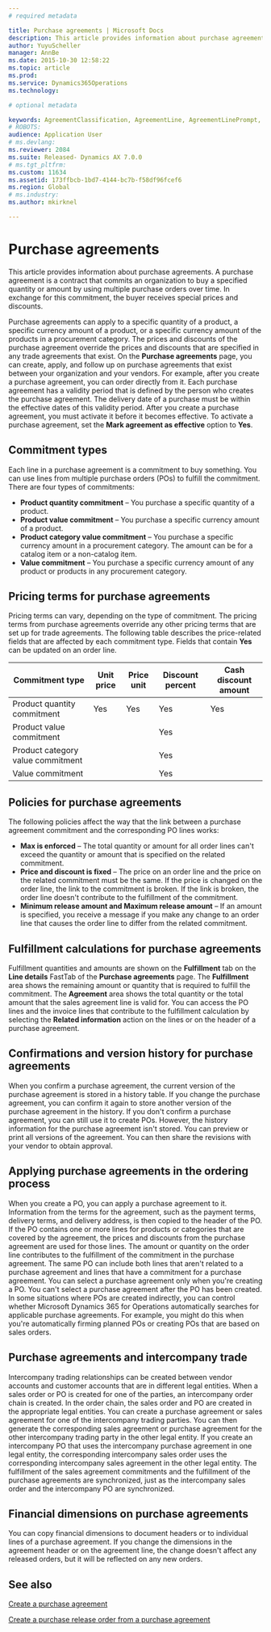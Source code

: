 ```yaml
---
# required metadata

title: Purchase agreements | Microsoft Docs
description: This article provides information about purchase agreements. A purchase agreement is a contract that commits an organization to buy a specified quantity or amount by using multiple purchase orders over time. In exchange for this commitment, the buyer receives special prices and discounts. 
author: YuyuScheller
manager: AnnBe
ms.date: 2015-10-30 12:58:22
ms.topic: article
ms.prod: 
ms.service: Dynamics365Operations
ms.technology: 

# optional metadata

keywords: AgreementClassification, AgreementLine, AgreementLinePrompt, PurchAgreement, PurchAgreementCreate, PurchAgreementGenerateReleaseOrder, PurchAgreementHistory, PurchAgreementInvoiceJournal
# ROBOTS: 
audience: Application User
# ms.devlang: 
ms.reviewer: 2084
ms.suite: Released- Dynamics AX 7.0.0
# ms.tgt_pltfrm: 
ms.custom: 11634
ms.assetid: 173ffbcb-1bd7-4144-bc7b-f58df96fcef6
ms.region: Global
# ms.industry: 
ms.author: mkirknel

---
```


# Purchase agreements

This article provides information about purchase agreements. A purchase agreement is a contract that commits an organization to buy a specified quantity or amount by using multiple purchase orders over time. In exchange for this commitment, the buyer receives special prices and discounts. 

Purchase agreements can apply to a specific quantity of a product, a specific currency amount of a product, or a specific currency amount of the products in a procurement category. The prices and discounts of the purchase agreement override the prices and discounts that are specified in any trade agreements that exist. On the **Purchase agreements** page, you can create, apply, and follow up on purchase agreements that exist between your organization and your vendors. For example, after you create a purchase agreement, you can order directly from it. Each purchase agreement has a validity period that is defined by the person who creates the purchase agreement. The delivery date of a purchase must be within the effective dates of this validity period. After you create a purchase agreement, you must activate it before it becomes effective. To activate a purchase agreement, set the **Mark agreement as effective** option to **Yes**.

## Commitment types
Each line in a purchase agreement is a commitment to buy something. You can use lines from multiple purchase orders (POs) to fulfill the commitment. There are four types of commitments:

-   **Product quantity commitment** – You purchase a specific quantity of a product.
-   **Product value commitment** – You purchase a specific currency amount of a product.
-   **Product category value commitment** – You purchase a specific currency amount in a procurement category. The amount can be for a catalog item or a non-catalog item.
-   **Value commitment** – You purchase a specific currency amount of any product or products in any procurement category.

## Pricing terms for purchase agreements
Pricing terms can vary, depending on the type of commitment. The pricing terms from purchase agreements override any other pricing terms that are set up for trade agreements. The following table describes the price-related fields that are affected by each commitment type. Fields that contain **Yes** can be updated on an order line.

| Commitment type                   | Unit price | Price unit | Discount percent | Cash discount amount |
|-----------------------------------|------------|------------|------------------|----------------------|
| Product quantity commitment       | Yes        | Yes        | Yes              | Yes                  |
| Product value commitment          |            |            | Yes              |                      |
| Product category value commitment |            |            | Yes              |                      |
| Value commitment                  |            |            | Yes              |                      |

## Policies for purchase agreements
The following policies affect the way that the link between a purchase agreement commitment and the corresponding PO lines works:

-   **Max is enforced** – The total quantity or amount for all order lines can't exceed the quantity or amount that is specified on the related commitment.
-   **Price and discount is fixed** – The price on an order line and the price on the related commitment must be the same. If the price is changed on the order line, the link to the commitment is broken. If the link is broken, the order line doesn't contribute to the fulfillment of the commitment.
-   **Minimum release amount and Maximum release amount** – If an amount is specified, you receive a message if you make any change to an order line that causes the order line to differ from the related commitment.

## Fulfillment calculations for purchase agreements
Fulfillment quantities and amounts are shown on the **Fulfillment** tab on the **Line details** FastTab of the **Purchase agreements** page. The **Fulfillment** area shows the remaining amount or quantity that is required to fulfill the commitment. The **Agreement** area shows the total quantity or the total amount that the sales agreement line is valid for. You can access the PO lines and the invoice lines that contribute to the fulfillment calculation by selecting the **Related information** action on the lines or on the header of a purchase agreement.

## Confirmations and version history for purchase agreements
When you confirm a purchase agreement, the current version of the purchase agreement is stored in a history table. If you change the purchase agreement, you can confirm it again to store another version of the purchase agreement in the history. If you don't confirm a purchase agreement, you can still use it to create POs. However, the history information for the purchase agreement isn't stored. You can preview or print all versions of the agreement. You can then share the revisions with your vendor to obtain approval.

## Applying purchase agreements in the ordering process
When you create a PO, you can apply a purchase agreement to it. Information from the terms for the agreement, such as the payment terms, delivery terms, and delivery address, is then copied to the header of the PO. If the PO contains one or more lines for products or categories that are covered by the agreement, the prices and discounts from the purchase agreement are used for those lines. The amount or quantity on the order line contributes to the fulfillment of the commitment in the purchase agreement. The same PO can include both lines that aren't related to a purchase agreement and lines that have a commitment for a purchase agreement. You can select a purchase agreement only when you're creating a PO. You can't select a purchase agreement after the PO has been created. In some situations where POs are created indirectly, you can control whether Microsoft Dynamics 365 for Operations automatically searches for applicable purchase agreements. For example, you might do this when you're automatically firming planned POs or creating POs that are based on sales orders.

## Purchase agreements and intercompany trade
Intercompany trading relationships can be created between vendor accounts and customer accounts that are in different legal entities. When a sales order or PO is created for one of the parties, an intercompany order chain is created. In the order chain, the sales order and PO are created in the appropriate legal entities. You can create a purchase agreement or sales agreement for one of the intercompany trading parties. You can then generate the corresponding sales agreement or purchase agreement for the other intercompany trading party in the other legal entity. If you create an intercompany PO that uses the intercompany purchase agreement in one legal entity, the corresponding intercompany sales order uses the corresponding intercompany sales agreement in the other legal entity. The fulfillment of the sales agreement commitments and the fulfillment of the purchase agreements are synchronized, just as the intercompany sales order and the intercompany PO are synchronized.

## Financial dimensions on purchase agreements
You can copy financial dimensions to document headers or to individual lines of a purchase agreement. If you change the dimensions in the agreement header or on the agreement line, the change doesn't affect any released orders, but it will be reflected on any new orders.

See also
--------

[Create a purchase agreement](https://ax.help.dynamics.com/en/wiki/create-a-purchase-agreement/)

[Create a purchase release order from a purchase agreement](https://ax.help.dynamics.com/en/wiki/create-a-purchase-release-order-from-a-purchase-agreement/)


